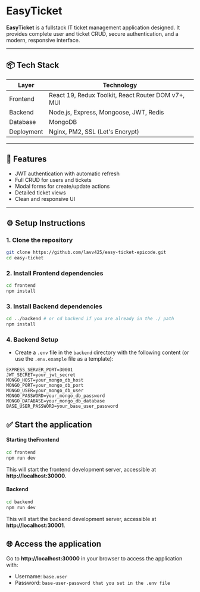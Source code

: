 # EasyTicket

**EasyTicket** is a fullstack IT ticket management application designed. It provides complete user and ticket CRUD, secure authentication, and a modern, responsive interface.

---

## 📦 Tech Stack

| Layer      | Technology                                         |
| ---------- | -------------------------------------------------- |
| Frontend   | React 19, Redux Toolkit, React Router DOM v7+, MUI |
| Backend    | Node.js, Express, Mongoose, JWT, Redis        |
| Database   | MongoDB                                            |
| Deployment | Nginx, PM2, SSL (Let's Encrypt)                    |

---

## 🚀 Features

- JWT authentication with automatic refresh
- Full CRUD for users and tickets
- Modal forms for create/update actions
- Detailed ticket views
- Clean and responsive UI

---

## ⚙️ Setup Instructions

### 1. Clone the repository

```bash
git clone https://github.com/lavv425/easy-ticket-epicode.git
cd easy-ticket
```

### 2. Install Frontend dependencies

```bash
cd frontend
npm install
```

### 3. Install Backend dependencies
```bash
cd ../backend # or cd backend if you are already in the ./ path
npm install
```

### 4. Backend Setup
- Create a `.env` file in the `backend` directory with the following content (or use the `.env.example` file as a template):
```
EXPRESS_SERVER_PORT=30001
JWT_SECRET=your_jwt_secret
MONGO_HOST=your_mongo_db_host
MONGO_PORT=your_mongo_db_port
MONGO_USER=your_mongo_db_user
MONGO_PASSWORD=your_mongo_db_password
MONGO_DATABASE=your_mongo_db_database
BASE_USER_PASSWORD=your_base_user_password
```

## ✅ Start the application

#### Starting theFrontend
```bash
cd frontend
npm run dev
```

This will start the frontend development server, accessible at **http://localhost:30000**.

#### Backend
```bash
cd backend
npm run dev
```

This will start the backend development server, accessible at **http://localhost:30001**.


## 🌐 Access the application

Go to **http://localhost:30000** in your browser to access the application with:
- Username: `base.user`
- Password: `base-user-password that you set in the .env file`
